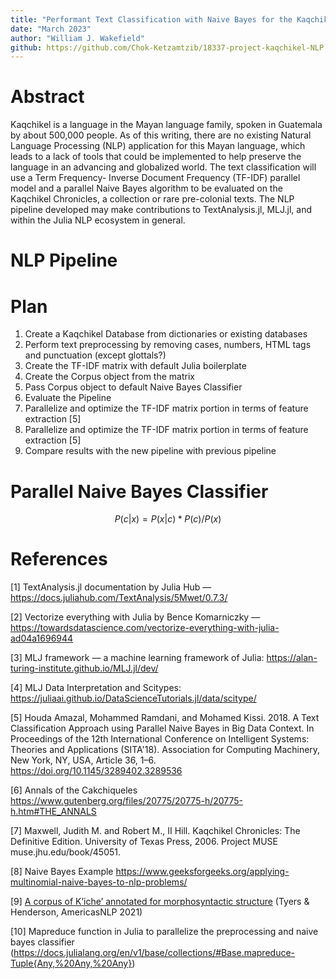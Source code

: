 ```yaml
---
title: "Performant Text Classification with Naive Bayes for the Kaqchikel Mayan language"
date: "March 2023"
author: "William J. Wakefield"
github: https://github.com/Chok-Ketzamtzib/18337-project-kaqchikel-NLP
---
```


# Abstract

Kaqchikel is a language in the Mayan language family, spoken in Guatemala by about 500,000 people. As of this writing, there are no existing Natural Language Processing (NLP) application for this Mayan language, which leads to a lack of tools that could be implemented to help preserve the language in an advancing and globalized world. The text classification will use a Term Frequency- Inverse Document Frequency (TF-IDF) parallel model and a parallel Naive Bayes algorithm to be evaluated on the Kaqchikel Chronicles, a collection or rare pre-colonial texts. The NLP pipeline developed may make contributions to TextAnalysis.jl, MLJ.jl, and within the Julia NLP ecosystem in general. 

# NLP Pipeline


# Plan

1. Create a Kaqchikel Database from dictionaries or existing databases
2. Perform text preprocessing by removing cases, numbers, HTML tags and punctuation (except glottals?)
3. Create the TF-IDF matrix with default Julia boilerplate
3. Create the Corpus object from the matrix
4. Pass Corpus object to default Naive Bayes Classifier
5. Evaluate the Pipeline
6. Parallelize and optimize the TF-IDF matrix portion in terms of feature extraction [5]
7. Parallelize and optimize the TF-IDF matrix portion in terms of feature extraction [5]
8. Compare results with the new pipeline with previous pipeline

# Parallel Naive Bayes Classifier

$$P(c|x) = P(x|c) * P(c) / P(x)$$

# References

[1] TextAnalysis.jl documentation by Julia Hub — https://docs.juliahub.com/TextAnalysis/5Mwet/0.7.3/

[2] Vectorize everything with Julia by Bence Komarniczky — https://towardsdatascience.com/vectorize-everything-with-julia-ad04a1696944

[3] MLJ framework — a machine learning framework of Julia: https://alan-turing-institute.github.io/MLJ.jl/dev/

[4] MLJ Data Interpretation and Scitypes: https://juliaai.github.io/DataScienceTutorials.jl/data/scitype/

[5] Houda Amazal, Mohammed Ramdani, and Mohamed Kissi. 2018. A Text Classification Approach using Parallel Naive Bayes in Big Data Context. In Proceedings of the 12th International Conference on Intelligent Systems: Theories and Applications (SITA'18). Association for Computing Machinery, New York, NY, USA, Article 36, 1–6. https://doi.org/10.1145/3289402.3289536

[6] Annals of the Cakchiqueles https://www.gutenberg.org/files/20775/20775-h/20775-h.htm#THE_ANNALS

[7] Maxwell, Judith M. and Robert M., II Hill. Kaqchikel Chronicles: The Definitive Edition. University of Texas Press, 2006. Project MUSE muse.jhu.edu/book/45051.

[8] Naive Bayes Example https://www.geeksforgeeks.org/applying-multinomial-naive-bayes-to-nlp-problems/

[9] [A corpus of K’iche’ annotated for morphosyntactic structure](https://aclanthology.org/2021.americasnlp-1.2) (Tyers & Henderson, AmericasNLP 2021)

[10] Mapreduce function in Julia to parallelize the preprocessing and naive bayes classifier (https://docs.julialang.org/en/v1/base/collections/#Base.mapreduce-Tuple{Any,%20Any,%20Any})